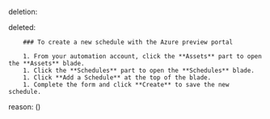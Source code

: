 deletion:

deleted:

		### To create a new schedule with the Azure preview portal
		
		1. From your automation account, click the **Assets** part to open the **Assets** blade.
		1. Click the **Schedules** part to open the **Schedules** blade.
		1. Click **Add a Schedule** at the top of the blade.
		1. Complete the form and click **Create** to save the new schedule.

reason: ()

